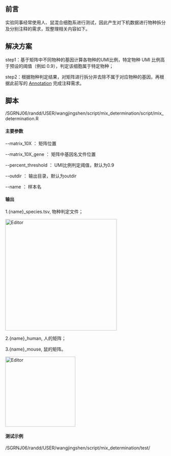 ## 前言
实验同事经常使用人、鼠混合细胞系进行测试，因此产生对下机数据进行物种拆分及分别注释的需求，现整理相关内容如下。

## 解决方案
step1：基于矩阵中不同物种的基因计算各物种的UMI比例，特定物种 UMI 比例高于预设的阈值（例如 0.9），判定该细胞属于特定物种；

step2：根据物种判定结果，对矩阵进行拆分并去除不属于对应物种的基因，再根据此前写的 [Annotation](202407_Annotation.md) 完成注释需求。

## 脚本
/SGRNJ06/randd/USER/wangjingshen/script/mix_determination/script/mix_determination.R

#### 主要参数
--matrix_10X ： 矩阵位置

--matrix_10X_gene ： 矩阵中基因名文件位置

--percent_threshold ： UMI比例判定阈值，默认为0.9

--outdir ： 输出目录，默认为outdir

--name ： 样本名

#### 输出
1.{name}_species.tsv, 物种判定文件；
<div align='left'>
      <img src="https://github.com/wangjingshen/blog_dev/blob/main/image/202409_MixDetermination/test_species.png"
      alt="Editor" width = "350">
</div>

2.{name}_human, 人的矩阵；

3.{name}_mouse, 鼠的矩阵。

<div align='left'>
      <img src="https://github.com/wangjingshen/blog_dev/blob/main/image/202409_MixDetermination/test_outdir.png" 
      alt="Editor" width = "220">
</div>

#### 测试示例
/SGRNJ06/randd/USER/wangjingshen/script/mix_determination/test/